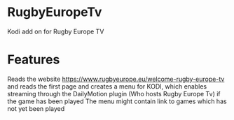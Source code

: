 # RugbyEuropeTv
Kodi add on for Rugby Europe TV

# Features
Reads the website https://www.rugbyeurope.eu/welcome-rugby-europe-tv and reads the first page and creates a menu for KODI, 
which enables streaming through the DailyMotion plugin (Who hosts Rugby Europe Tv) if the game has been played
The menu might contain link to games which has not yet been played
